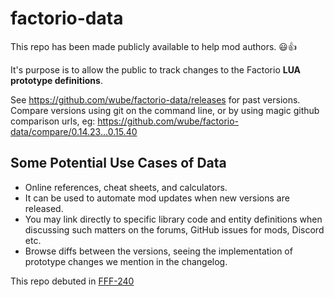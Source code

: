 # factorio-data

This repo has been made publicly available to help mod authors. :smiley::+1:

It's purpose is to allow the public to track changes to the Factorio **LUA prototype definitions**.

See https://github.com/wube/factorio-data/releases for past versions.
Compare versions using git on the command line, or by using magic github comparison urls, 
eg: https://github.com/wube/factorio-data/compare/0.14.23...0.15.40

## Some Potential Use Cases of Data

* Online references, cheat sheets, and calculators.
* It can be used to automate mod updates when new versions are released.
* You may link directly to specific library code and entity definitions when discussing such matters on the forums, GitHub issues for mods, Discord etc.
* Browse diffs between the versions, seeing the implementation of prototype changes we mention in the changelog.

This repo debuted in [FFF-240](https://www.factorio.com/blog/post/fff-240)
